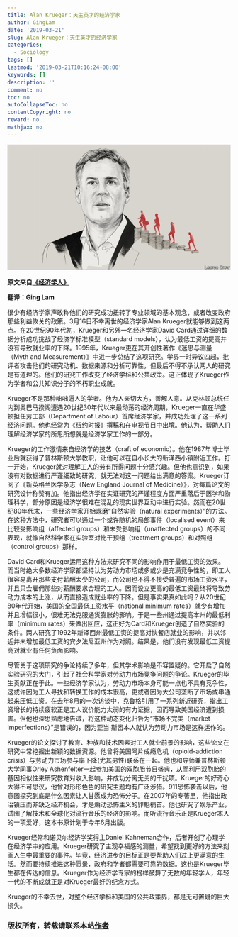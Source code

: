 ```yaml
---
title: Alan Krueger：天生英才的经济学家
author: GingLam
date: '2019-03-21'
slug: Alan Krueger：天生英才的经济学家
categories:
  - Sociology
tags: []
lastmod: '2019-03-21T10:16:24+08:00'
keywords: []
description: ''
comment: no
toc: no
autoCollapseToc: no
contentCopyright: no
reward: no
mathjax: no
---
```

<div align=center><img src="https://raw.githubusercontent.com/GingLam/Storage/master/kuruger.jpg"></div>
<div align=center>
</div>

**原文来自[《经济学人》](https://www.economist.com/finance-and-economics/2019/03/19/alan-krueger-natural-talent)**

**翻译：Ging Lam**

很少有经济学家声敢称他们的研究成功扭转了专业领域的基本观念，或者改变政府那些利益攸关的政策。3月16日不幸离世的经济学家Alan Krueger就能够做到这两点。在20世纪90年代初，Krueger和另外一名经济学家David Card通过详细的数据分析成功挑战了经济学标准模型（standard models），认为最低工资的提高并没有导致就业率的下降。1995年，Krueger更在其开创性著作《迷思与测量（Myth and Measurement）》中进一步总结了这项研究。学界一时异议四起，批评者攻击他们的研究动机、数据来源和分析可靠性，但最后不得不承认两人的研究是有道理的。他们的研究工作改变了经济学科和公共政策。这正体现了Krueger作为学者和公共知识分子的不朽职业成就。

<!--more-->

Krueger不是那种咄咄逼人的学者。他为人亲切大方，善解人意。从克林顿总统任内到奥巴马揆阁遭遇20世纪30年代以来最动荡的经济周期，Krueger一直在华盛顿担任劳工部（Department of Labour）首席经济学家，并成功处理了这一系列经济问题。他也经常为《纽约时报》撰稿和在电视节目中出境。他认为，帮助人们理解经济学家的所思所想就是经济学家工作的一部分。

Krueger的工作激情来自经济学的技艺（craft of economic）。他在1987年博士毕业后就获得了普林斯顿大学教职，让他可以在自小长大的新泽西小镇附近工作。打一开始，Krueger就对理解工人的劳有所得问题十分感兴趣。但他也意识到，如果没有对数据进行严谨细致的研究，就无法对这一问题给出满意的答案。Krueger订阅了《新英格兰医学杂志（New England Journal of Medicine）》，对每篇论文的研究设计称赞有加。他指出经济学在实证研究的严谨程度方面严重落后于医学和物理科学，部分原因是经济学很难在混乱的现实世界互动中进行实验。然而在20世纪80年代末，一些经济学家开始琢磨“自然实验（natural experiments）”的方法。在这种方法中，研究者可以通过一个或许随机的局部事件（localised event）来比较受影响组（affected groups）和未受影响组（unaffected groups）的不同表现，就像自然科学家在实验室对比干预组（treatment groups）和对照组（control groups）那样。

David Card和Krueger运用这种方法来研究不同的影响作用于最低工资的效果。而当时绝大多数经济学家都坚持认为劳动力市场或多或少是充满竞争性的，即工人很容易离开那些支付薪酬太少的公司，而公司也不得不接受普遍的市场工资水平，并且只会雇佣那些对薪酬要求合理的工人。因而设立更高的最低工资最终将导致劳动力成本的上涨，从而直接造成就业率的下降。但是事实果真如此吗？从20世纪80年代开始，美国的全国最低工资水平（national minimum rates）就少有增加并且增幅很小，很难无法克服通货膨胀的影响。于是一些州通过提高本州的最低利率（minimum rates）来做出回应，这正好为Card和Krueger创造了自然实验的条件。两人研究了1992年新泽西州最低工资的提高对快餐店就业的影响，并以邻近并未增加最低工资的宾夕法尼亚州作为对照。结果是，他们没有发现最低工资提高对就业有任何负面影响。

尽管关于这项研究的争论持续了多年，但其学术影响是不容置疑的。它开启了自然实验研究的大门，引起了社会科学家对劳动力市场竞争问题的争论。Krueger的毕生贡献正在于此。一些经济学家认为，劳动力市场本身可能一点也不具有竞争性，这或许因为工人寻找和转换工作的成本很高，更或者因为大公司垄断了市场或串通起来压低工资。在去年8月的一次访谈中，克鲁格引用了一系列新近研究，指出工资增长的持续疲软正是工人议价能力太弱的有力证据，因而导致美国经济遭到损害。但他也深思熟虑地告诫，将这种动态变化归咎为“市场不完美（market imperfections）”是错误的，因为亚当·斯密本人就认为劳动力市场是这样运作的。

Krueger的论文探讨了教育、种族和技术因素对工人就业前景的影响，这些论文在研究中常挖掘出新颖的数据资源。他曾将美国阿片成瘾危机（opioid-addiction crisis）与劳动力市场参与率下降(尤其男性)联系在一起。他也和导师兼普林斯顿大学同事Orley Ashenfelter一起参加美国的双胞胎节日盛典，从而利用双胞胎的基因相似性来研究教育对收入影响，并成功分离无关的干扰项。Krueger的好奇心大得不可思议，他曾对形形色色的研究主题均有广泛涉猎。911恐怖袭击以后，他意图探究到底是什么因素让人甘愿成为恐怖分子。在2007年的专著里，他指出政治镇压而非缺乏经济机会，才是煽动恐怖主义的罪魁祸首。他也研究了娱乐产业，试图了解技术和全球化对流行音乐的经济的影响。而听流行音乐正是Krueger本人的一项爱好，这本书原计划于今年6月出版。

Krueger经常和诺贝尔经济学奖得主Daniel Kahneman合作，后者开创了心理学在经济学中的应用。Krueger研究了主观幸福感的测量，希望找到更好的方法来刻画人生中最重要的事件。毕竟，经济进步的目标正是要帮助人们过上更满意的生活。然而要持续推进这种愿景，政府和学者都需要可靠的数据。这也是Krueger毕生都在传达的信息。Krueger作为经济学专家的榜样鼓舞了无数的年轻学人，年轻一代的不断成就正是对Krueger最好的纪念方式。

Krueger的不幸去世，对整个经济学科和美国的公共政策界，都是无可置疑的巨大损失。


### 版权所有，转载请联系本站[作者](mailto:linj83@mail2.sysu.edu.cn)
